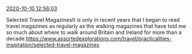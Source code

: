 [2020-10-10 12:56:03](https://mstdn.social/@hill_wanderer/105010597969116566)

Selected Travel MagazinesIt is only in recent years that I began to read travel magazines as regularly as the walking magazines that have told me so much about where to walk around Britain and Ireland for more than a decade.<a href="https://www.assortedexplorations.com/travel/practicalities-inspiration/selected-travel-magazines" target="_blank" rel="nofollow noopener noreferrer" translate="no">https://www.assortedexplorations.com/travel/practicalities-inspiration/selected-travel-magazines</a>
